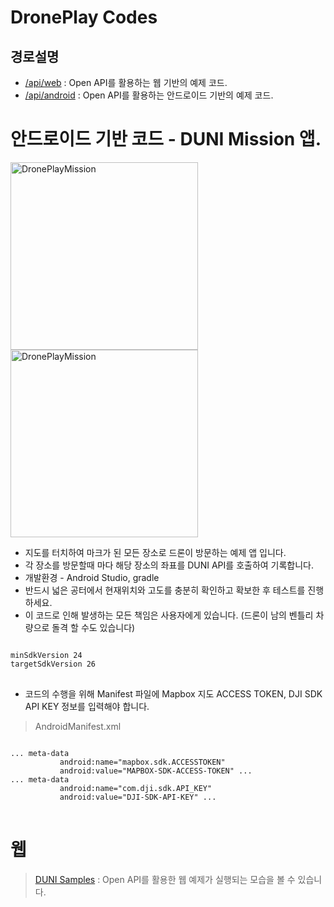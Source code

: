 # DronePlay Codes

## 경로설명
+ [/api/web](https://github.com/theknightsfield/droneplaycodes/tree/master/api/web) : Open API를 활용하는 웹 기반의 예제 코드.
+ [/api/android](https://github.com/theknightsfield/droneplaycodes/tree/master/api/android) : Open API를 활용하는 안드로이드 기반의 예제 코드.

# 안드로이드 기반 코드 - DUNI Mission 앱.
<img src="https://theknightsfield.github.io/droneplaycodes/api/android_main.png" alt="DronePlayMission" width="300">
<img src="https://theknightsfield.github.io/droneplaycodes/api/android_mission.png" alt="DronePlayMission" width="300">

+ 지도를 터치하여 마크가 된 모든 장소로 드론이 방문하는 예제 앱 입니다.
+ 각 장소를 방문할때 마다 해당 장소의 좌표를 DUNI API를 호출하여 기록합니다.
+ 개발환경 - Android Studio, gradle
+ 반드시 넓은 공터에서 현재위치와 고도를 충분히 확인하고 확보한 후 테스트를 진행하세요.
+ 이 코드로 인해 발생하는 모든 책임은 사용자에게 있습니다. (드론이 남의 벤틀리 차량으로 돌격 할 수도 있습니다)
<pre>
<code>
minSdkVersion 24 
targetSdkVersion 26
</code>
</pre>

+ 코드의 수행을 위해 Manifest 파일에 Mapbox 지도 ACCESS TOKEN, DJI SDK API KEY 정보를 입력해야 합니다.        
> AndroidManifest.xml
<pre>
<code>
... meta-data
           android:name="mapbox.sdk.ACCESSTOKEN"
           android:value="MAPBOX-SDK-ACCESS-TOKEN" ...
... meta-data
           android:name="com.dji.sdk.API_KEY"
           android:value="DJI-SDK-API-KEY" ...
</code>
</pre>

# 웹 
> [DUNI Samples](http://developer.duni.io/examples/index.html) : Open API를 활용한 웹 예제가 실행되는 모습을 볼 수 있습니다.
